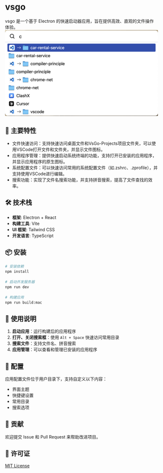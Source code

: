 # vsgo

vsgo 是一个基于 Electron 的快速启动器应用，旨在提供高效、直观的文件操作体验。
![预览图](./image.png)

## 🌟 主要特性

- 文件快速访问：支持快速访问桌面文件和VsGo-Projects项目文件夹，可以使用VSCode打开文件和文件夹，并显示文件图标。
- 应用程序管理：提供快速启动系统终端的功能，支持打开已安装的应用程序，并显示应用程序的原生图标。
- 系统配置文件：可以快速访问常用的系统配置文件（如.zshrc、.zprofile），并支持使用VSCode进行编辑。
- 搜索功能：实现了文件名搜索功能，并支持拼音搜索，提高了文件查找的效率。

## 🛠️ 技术栈

- **框架**: Electron + React
- **构建工具**: Vite
- **UI 框架**: Tailwind CSS
- **开发语言**: TypeScript

## 📦 安装

```bash
# 安装依赖
npm install

# 启动开发服务器
npm run dev

# 构建应用
npm run build:mac
```

## 🚀 使用说明

1. **启动应用**：运行构建后的应用程序
2. **打开、关闭搜索框**：使用 `Alt + Space` 快速访问常用目录
3. **搜索文件**：支持文件名、拼音搜索
4. **应用管理**：可以查看和管理已安装的应用程序

## 🔧 配置

应用配置文件位于用户目录下，支持自定义以下内容：

- 界面主题
- 快捷键设置
- 常用目录
- 搜索选项

## 🤝 贡献

欢迎提交 Issue 和 Pull Request 来帮助改进项目。

## 📄 许可证

[MIT License](LICENSE)
